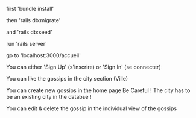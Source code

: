 first 'bundle install'

then 'rails db:migrate' 

and 'rails db:seed' 

run 'rails server'

go to 'localhost:3000/accueil'

You can either 'Sign Up' (s'inscrire) or 'Sign In' (se connecter)

You can like the gossips in the city section (Ville)

You can create new gossips in the home page 
Be Careful ! The city has to be an existing city in the databse !

You can edit & delete the gossip in the individual view of the gossips 


